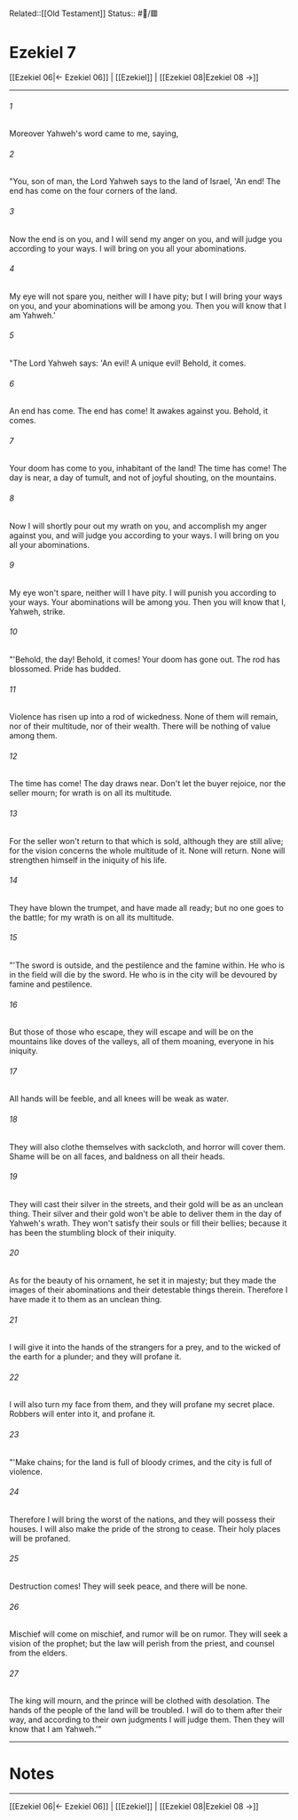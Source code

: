 Related::[[Old Testament]]
Status:: #📖/🟥
# Ezekiel 7

[[Ezekiel 06|← Ezekiel 06]] | [[Ezekiel]] | [[Ezekiel 08|Ezekiel 08 →]]
***



###### 1 
Moreover Yahweh's word came to me, saying, 

###### 2 
"You, son of man, the Lord Yahweh says to the land of Israel, 'An end! The end has come on the four corners of the land. 

###### 3 
Now the end is on you, and I will send my anger on you, and will judge you according to your ways. I will bring on you all your abominations. 

###### 4 
My eye will not spare you, neither will I have pity; but I will bring your ways on you, and your abominations will be among you. Then you will know that I am Yahweh.' 

###### 5 
"The Lord Yahweh says: 'An evil! A unique evil! Behold, it comes. 

###### 6 
An end has come. The end has come! It awakes against you. Behold, it comes. 

###### 7 
Your doom has come to you, inhabitant of the land! The time has come! The day is near, a day of tumult, and not of joyful shouting, on the mountains. 

###### 8 
Now I will shortly pour out my wrath on you, and accomplish my anger against you, and will judge you according to your ways. I will bring on you all your abominations. 

###### 9 
My eye won't spare, neither will I have pity. I will punish you according to your ways. Your abominations will be among you. Then you will know that I, Yahweh, strike. 

###### 10 
"'Behold, the day! Behold, it comes! Your doom has gone out. The rod has blossomed. Pride has budded. 

###### 11 
Violence has risen up into a rod of wickedness. None of them will remain, nor of their multitude, nor of their wealth. There will be nothing of value among them. 

###### 12 
The time has come! The day draws near. Don't let the buyer rejoice, nor the seller mourn; for wrath is on all its multitude. 

###### 13 
For the seller won't return to that which is sold, although they are still alive; for the vision concerns the whole multitude of it. None will return. None will strengthen himself in the iniquity of his life. 

###### 14 
They have blown the trumpet, and have made all ready; but no one goes to the battle; for my wrath is on all its multitude. 

###### 15 
"'The sword is outside, and the pestilence and the famine within. He who is in the field will die by the sword. He who is in the city will be devoured by famine and pestilence. 

###### 16 
But those of those who escape, they will escape and will be on the mountains like doves of the valleys, all of them moaning, everyone in his iniquity. 

###### 17 
All hands will be feeble, and all knees will be weak as water. 

###### 18 
They will also clothe themselves with sackcloth, and horror will cover them. Shame will be on all faces, and baldness on all their heads. 

###### 19 
They will cast their silver in the streets, and their gold will be as an unclean thing. Their silver and their gold won't be able to deliver them in the day of Yahweh's wrath. They won't satisfy their souls or fill their bellies; because it has been the stumbling block of their iniquity. 

###### 20 
As for the beauty of his ornament, he set it in majesty; but they made the images of their abominations and their detestable things therein. Therefore I have made it to them as an unclean thing. 

###### 21 
I will give it into the hands of the strangers for a prey, and to the wicked of the earth for a plunder; and they will profane it. 

###### 22 
I will also turn my face from them, and they will profane my secret place. Robbers will enter into it, and profane it. 

###### 23 
"'Make chains; for the land is full of bloody crimes, and the city is full of violence. 

###### 24 
Therefore I will bring the worst of the nations, and they will possess their houses. I will also make the pride of the strong to cease. Their holy places will be profaned. 

###### 25 
Destruction comes! They will seek peace, and there will be none. 

###### 26 
Mischief will come on mischief, and rumor will be on rumor. They will seek a vision of the prophet; but the law will perish from the priest, and counsel from the elders. 

###### 27 
The king will mourn, and the prince will be clothed with desolation. The hands of the people of the land will be troubled. I will do to them after their way, and according to their own judgments I will judge them. Then they will know that I am Yahweh.'"

---
# Notes


***
[[Ezekiel 06|← Ezekiel 06]] | [[Ezekiel]] | [[Ezekiel 08|Ezekiel 08 →]]
